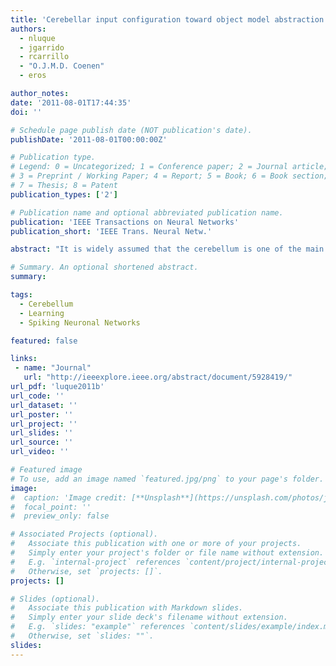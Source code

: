 ```yaml
---
title: 'Cerebellar input configuration toward object model abstraction in manipulation tasks'
authors:
  - nluque
  - jgarrido
  - rcarrillo
  - "O.J.M.D. Coenen"
  - eros

author_notes:
date: '2011-08-01T17:44:35'
doi: ''

# Schedule page publish date (NOT publication's date).
publishDate: '2011-08-01T00:00:00Z'

# Publication type.
# Legend: 0 = Uncategorized; 1 = Conference paper; 2 = Journal article;
# 3 = Preprint / Working Paper; 4 = Report; 5 = Book; 6 = Book section;
# 7 = Thesis; 8 = Patent
publication_types: ['2']

# Publication name and optional abbreviated publication name.
publication: 'IEEE Transactions on Neural Networks'
publication_short: 'IEEE Trans. Neural Netw.'

abstract: "It is widely assumed that the cerebellum is one of the main nervous centers involved in correcting and refining planned movement and accounting for disturbances occurring during movement, for instance, due to the manipulation of objects which affect the kinematics and dynamics of the robot-arm plant model. In this brief, we evaluate a way in which a cerebellarlike structure can store a model in the granular and molecular layers. Furthermore, we study how its microstructure and input representations (context labels and sensorimotor signals) can efficiently support model abstraction toward delivering accurate corrective torque values for increasing precision during differentobject manipulation. We also describe how the explicit (objectrelated input labels) and implicit state input representations (sensorimotor signals) complement each other to better handle different models and allow interpolation between two already stored models. This facilitates accurate corrections during manipulations of new objects taking advantage of already stored models."

# Summary. An optional shortened abstract.
summary:

tags:
  - Cerebellum
  - Learning
  - Spiking Neuronal Networks

featured: false

links:
 - name: "Journal"
   url: "http://ieeexplore.ieee.org/abstract/document/5928419/"
url_pdf: 'luque2011b'
url_code: ''
url_dataset: ''
url_poster: ''
url_project: ''
url_slides: ''
url_source: ''
url_video: ''

# Featured image
# To use, add an image named `featured.jpg/png` to your page's folder.
image:
#  caption: 'Image credit: [**Unsplash**](https://unsplash.com/photos/jdD8gXaTZsc)'
#  focal_point: ''
#  preview_only: false

# Associated Projects (optional).
#   Associate this publication with one or more of your projects.
#   Simply enter your project's folder or file name without extension.
#   E.g. `internal-project` references `content/project/internal-project/index.md`.
#   Otherwise, set `projects: []`.
projects: []

# Slides (optional).
#   Associate this publication with Markdown slides.
#   Simply enter your slide deck's filename without extension.
#   E.g. `slides: "example"` references `content/slides/example/index.md`.
#   Otherwise, set `slides: ""`.
slides:
---
```


